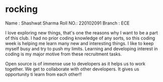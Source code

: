 # rocking
Name : Shashwat Sharma
Roll NO.: 220102091
Branch : ECE

I love exploring new things, that's one the reasons why I want to be a part of this club. I had no prior coding knowledge of any sorts, so this coding week is helping me learn many new and interesting things. I like to keep myself busy and try to push my limits. Learning and developing interest in coding is my major motive from these recruitment tasks. 

Open source is of immense use to developers as it helps us to work together.  We get to collaborate with other developers. It gives us opportunity ti learn from each other!!